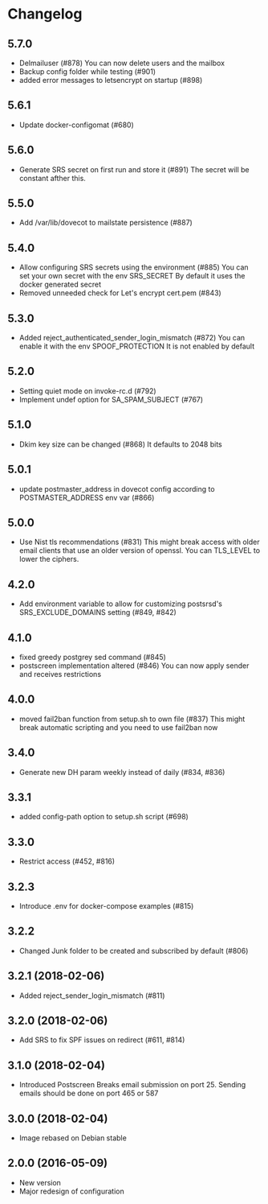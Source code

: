 # Changelog

## 5.7.0
* Delmailuser (#878)
  You can now delete users and the mailbox
* Backup config folder while testing (#901)
* added error messages to letsencrypt on startup (#898)

## 5.6.1
*  Update docker-configomat (#680)

## 5.6.0
* Generate SRS secret on first run and store it (#891)
  The secret will be constant afther this.

## 5.5.0
* Add /var/lib/dovecot to mailstate persistence (#887)

## 5.4.0
* Allow configuring SRS secrets using the environment (#885)
  You can set your own secret with the env SRS_SECRET
  By default it uses the docker generated secret
* Removed unneeded check for Let's encrypt cert.pem (#843)

## 5.3.0
* Added reject_authenticated_sender_login_mismatch (#872)
  You can enable it with the env SPOOF_PROTECTION
  It is not enabled by default

## 5.2.0
* Setting quiet mode on invoke-rc.d (#792)
* Implement undef option for SA_SPAM_SUBJECT (#767)

## 5.1.0
* Dkim key size can be changed (#868)
  It defaults to 2048 bits

## 5.0.1
* update postmaster_address in dovecot config according to
  POSTMASTER_ADDRESS env var (#866)

## 5.0.0
* Use Nist tls recommendations (#831)
  This might break access with older email clients that use
  an older version of openssl. You can TLS_LEVEL to lower
  the ciphers.

## 4.2.0
*  Add environment variable to allow for customizing postsrsd's
   SRS_EXCLUDE_DOMAINS setting (#849, #842)

## 4.1.0
* fixed greedy postgrey sed command (#845)
* postscreen implementation altered (#846)
  You can now apply sender and receives restrictions

## 4.0.0
* moved fail2ban function from setup.sh to own file (#837)
  This might break automatic scripting and you need to use
  fail2ban now

## 3.4.0
* Generate new DH param weekly instead of daily (#834, #836)

## 3.3.1
* added config-path option to setup.sh script (#698)

## 3.3.0
* Restrict access (#452, #816)

## 3.2.3
* Introduce .env for docker-compose examples (#815)

## 3.2.2
* Changed Junk folder to be created and subscribed by default (#806)

## 3.2.1 (2018-02-06)
* Added  reject_sender_login_mismatch (#811)

## 3.2.0 (2018-02-06)
* Add SRS to fix SPF issues on redirect (#611, #814)

## 3.1.0 (2018-02-04)
* Introduced Postscreen
  Breaks email submission on port 25. Sending emails should be done on port 465 or 587

## 3.0.0 (2018-02-04)
* Image rebased on Debian stable

## 2.0.0 (2016-05-09)
* New version
* Major redesign of configuration

